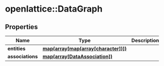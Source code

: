 # openlattice::DataGraph

## Properties
Name | Type | Description | Notes
------------ | ------------- | ------------- | -------------
**entities** | [**map(array[map(array[character])])**](array.md) |  | [optional] 
**associations** | [**map(array[DataAssociation])**](array.md) |  | [optional] 


